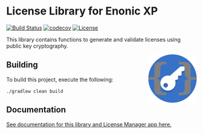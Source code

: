 License Library for Enonic XP
=============================

[![Build Status](https://travis-ci.org/enonic/lib-license.svg?branch=master)](https://travis-ci.org/enonic/lib-license)
[![codecov](https://codecov.io/gh/enonic/lib-license/branch/master/graph/badge.svg)](https://codecov.io/gh/enonic/lib-license)
[![License](https://img.shields.io/github/license/enonic/lib-license.svg)](http://www.apache.org/licenses/LICENSE-2.0.html)

This library contains functions to generate and validate licenses using public key cryptography.

<img align="right" alt="Lib License Logo" width="128" src="./license-lib-logo.svg">

## Building

To build this project, execute the following:

```
./gradlew clean build
```

## Documentation

[See documentation for this library and License Manager app here.](docs/index.adoc)
